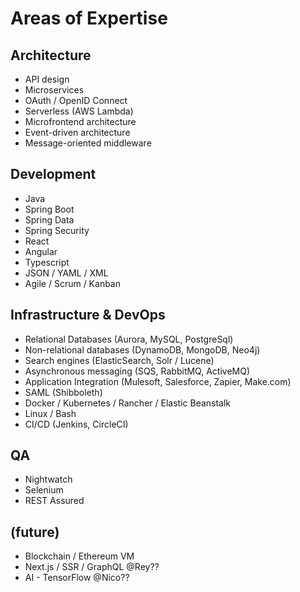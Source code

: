 # Areas of Expertise
## Architecture
* API design
* Microservices
* OAuth / OpenID Connect
* Serverless (AWS Lambda)
* Microfrontend architecture
* Event-driven architecture
* Message-oriented middleware
## Development
* Java
* Spring Boot
* Spring Data
* Spring Security
* React
* Angular
* Typescript 
* JSON / YAML / XML
* Agile / Scrum / Kanban
## Infrastructure & DevOps
* Relational Databases (Aurora, MySQL, PostgreSql)
* Non-relational databases (DynamoDB, MongoDB, Neo4j)
* Search engines (ElasticSearch, Solr / Lucene)
* Asynchronous messaging (SQS, RabbitMQ, ActiveMQ)
* Application Integration (Mulesoft, Salesforce, Zapier, Make.com)
* SAML (Shibboleth)
* Docker / Kubernetes / Rancher / Elastic Beanstalk
* Linux / Bash
* CI/CD (Jenkins, CircleCI)
## QA
* Nightwatch
* Selenium
* REST Assured
## (future)
* Blockchain / Ethereum VM
* Next.js / SSR / GraphQL @Rey??
* AI - TensorFlow @Nico??
